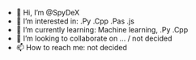 - 👋 Hi, I’m @SpyDeX
- 👀 I’m interested in: .Py .Cpp .Pas .js 
- 🌱 I’m currently learning: Machine learning, .Py .Cpp
- 💞️ I’m looking to collaborate on ... / not decided
- 📫 How to reach me: not decided

<!---
SpyDeX/SpyDeX is a ✨ special ✨ repository because its `README.md` (this file) appears on your GitHub profile.
You can click the Preview link to take a look at your changes.
--->

